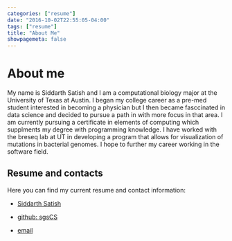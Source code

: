 ```yaml
---
categories: ["resume"]
date: "2016-10-02T22:55:05-04:00"
tags: ["resume"]
title: "About Me"
showpagemeta: false
---
```

# About me

My name is Siddarth Satish and I am a computational biology major at the University of Texas at Austin. I began my college career as a pre-med student interested in becoming a physician but I then became fasccinated in data science and decided to pursue a path in with more focus in that area. I am currently pursuing a certificate in elements of computing which supplments my degree with programming knowledge. I have worked with the breseq lab at UT in developing a program that allows for visualization of mutations in bacterial genomes. I hope to further my career working in the software field.  


## Resume and contacts

Here you can find my current resume and contact information:

- [Siddarth Satish](/resume/)

- [github: sgsCS](https://github.com/sgsCS)

- [email](sgsatish@utexas.edu)


